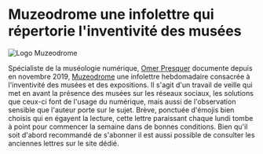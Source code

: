 # Muzeodrome une infolettre qui répertorie l'inventivité des musées

![Logo Muzeodrome](https://cdn.substack.com/image/fetch/w_264,c_limit,f_auto,q_auto:best,fl_progressive:steep/https%3A%2F%2Fbucketeer-e05bbc84-baa3-437e-9518-adb32be77984.s3.amazonaws.com%2Fpublic%2Fimages%2Fbec53d25-cc59-4130-b8b7-e414566a9681_256x256.png)

Spécialiste de la muséologie numérique, [Omer Presquer](https://www.omer.mobi/) documente depuis en novembre 2019, [Muzeodrome](https://muzeodrome.substack.com/) une infolettre hebdomadaire consacrée à l'inventivité des musées et des expositions. Il s'agit d'un travail de veille qui met en avant la  présence des musées sur les réseaux sociaux, les solutions que ceux-ci  font de l'usage du numérique, mais aussi de l'observation sensible que  l'auteur porte sur le sujet. Brève, ponctuée d'émojis bien choisis qui  en égayent la lecture, cette lettre paraissant chaque lundi tombe à  point pour commencer la semaine dans de bonnes conditions. Bien qu'il  soit d'abord recommandé de s'abonner il est aussi possible de consulter  les anciennes lettres sur le site dédié.
